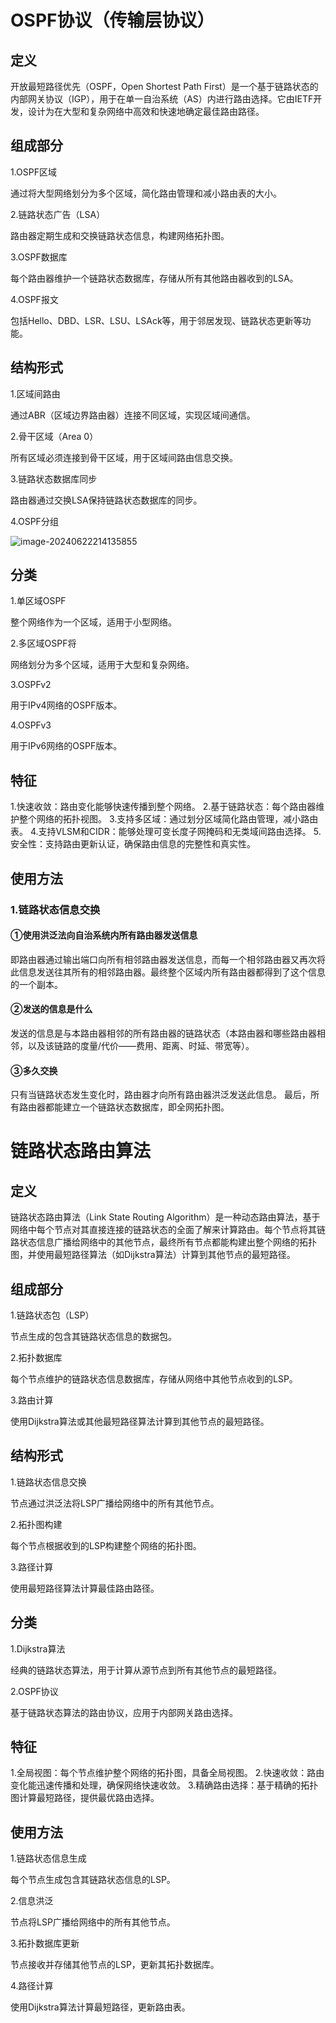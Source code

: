 # OSPF协议（传输层协议）

## 定义

开放最短路径优先（OSPF，Open Shortest Path First）是一个基于链路状态的内部网关协议（IGP），用于在单一自治系统（AS）内进行路由选择。它由IETF开发，设计为在大型和复杂网络中高效和快速地确定最佳路由路径。

## 组成部分

1.OSPF区域

通过将大型网络划分为多个区域，简化路由管理和减小路由表的大小。

2.链路状态广告（LSA）

路由器定期生成和交换链路状态信息，构建网络拓扑图。

3.OSPF数据库

每个路由器维护一个链路状态数据库，存储从所有其他路由器收到的LSA。

4.OSPF报文

包括Hello、DBD、LSR、LSU、LSAck等，用于邻居发现、链路状态更新等功能。

## 结构形式

1.区域间路由

通过ABR（区域边界路由器）连接不同区域，实现区域间通信。

2.骨干区域（Area 0）

所有区域必须连接到骨干区域，用于区域间路由信息交换。

3.链路状态数据库同步

路由器通过交换LSA保持链路状态数据库的同步。

4.OSPF分组

![image-20240622214135855](../TyporaImage/image-20240622214135855.png)

## 分类

1.单区域OSPF

整个网络作为一个区域，适用于小型网络。

2.多区域OSPF将

网络划分为多个区域，适用于大型和复杂网络。

3.OSPFv2

用于IPv4网络的OSPF版本。

4.OSPFv3

用于IPv6网络的OSPF版本。



## 特征

1.快速收敛：路由变化能够快速传播到整个网络。
2.基于链路状态：每个路由器维护整个网络的拓扑视图。
3.支持多区域：通过划分区域简化路由管理，减小路由表。
4.支持VLSM和CIDR：能够处理可变长度子网掩码和无类域间路由选择。
5.安全性：支持路由更新认证，确保路由信息的完整性和真实性。

## 使用方法

### 1.链路状态信息交换

#### ①使用洪泛法向自治系统内所有路由器发送信息

即路由器通过输出端口向所有相邻路由器发送信息，而每一个相邻路由器又再次将此信息发送往其所有的相邻路由器。最终整个区域内所有路由器都得到了这个信息的一个副本。

#### ②发送的信息是什么

发送的信息是与本路由器相邻的所有路由器的链路状态（本路由器和哪些路由器相邻，以及该链路的度量/代价——费用、距离、时延、带宽等）。

#### ③多久交换

只有当链路状态发生变化时，路由器才向所有路由器洪泛发送此信息。
最后，所有路由器都能建立一个链路状态数据库，即全网拓扑图。

# 链路状态路由算法

## 定义

链路状态路由算法（Link State Routing Algorithm）是一种动态路由算法，基于网络中每个节点对其直接连接的链路状态的全面了解来计算路由。每个节点将其链路状态信息广播给网络中的其他节点，最终所有节点都能构建出整个网络的拓扑图，并使用最短路径算法（如Dijkstra算法）计算到其他节点的最短路径。

## 组成部分

1.链路状态包（LSP）

节点生成的包含其链路状态信息的数据包。

2.拓扑数据库

每个节点维护的链路状态信息数据库，存储从网络中其他节点收到的LSP。

3.路由计算

使用Dijkstra算法或其他最短路径算法计算到其他节点的最短路径。

## 结构形式

1.链路状态信息交换

节点通过洪泛法将LSP广播给网络中的所有其他节点。

2.拓扑图构建

每个节点根据收到的LSP构建整个网络的拓扑图。

3.路径计算

使用最短路径算法计算最佳路由路径。

## 分类

1.Dijkstra算法

经典的链路状态算法，用于计算从源节点到所有其他节点的最短路径。

2.OSPF协议

基于链路状态算法的路由协议，应用于内部网关路由选择。	


## 特征

1.全局视图：每个节点维护整个网络的拓扑图，具备全局视图。
2.快速收敛：路由变化能迅速传播和处理，确保网络快速收敛。
3.精确路由选择：基于精确的拓扑图计算最短路径，提供最优路由选择。

## 使用方法

1.链路状态信息生成

每个节点生成包含其链路状态信息的LSP。

2.信息洪泛

节点将LSP广播给网络中的所有其他节点。

3.拓扑数据库更新

节点接收并存储其他节点的LSP，更新其拓扑数据库。

4.路径计算

使用Dijkstra算法计算最短路径，更新路由表。